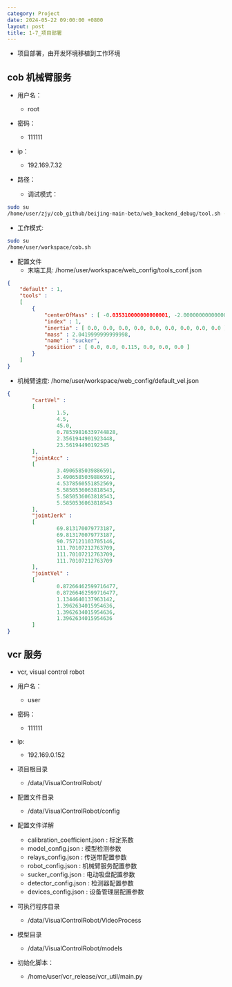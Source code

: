 ```yaml
---
category: Project
date: 2024-05-22 09:00:00 +0800
layout: post
title: 1-7_项目部署
---
```


+ 项目部署，由开发环境移植到工作环境

## cob 机械臂服务

+ 用户名：
  + root
+ 密码：
  + 111111

+ ip：
  + 192.169.7.32

+ 路径：
  + 调试模式：
```bash
sudo su 
/home/user/zjy/cob_github/beijing-main-beta/web_backend_debug/tool.sh -ds
```
  + 工作模式:
```bash
sudo su 
/home/user/workspace/cob.sh
```

+ 配置文件
  + 末端工具: /home/user/workspace/web_config/tools_conf.json
```json
{
	"default" : 1,
	"tools" : 
	[
		{
			"centerOfMass" : [ -0.035310000000000001, -2.0000000000000002e-05, 0.00164 ],
			"index" : 1,
			"inertia" : [ 0.0, 0.0, 0.0, 0.0, 0.0, 0.0, 0.0, 0.0, 0.0 ],
			"mass" : 2.0419999999999998,
			"name" : "sucker",
			"position" : [ 0.0, 0.0, 0.115, 0.0, 0.0, 0.0 ]
		}
	]
}
```
  + 机械臂速度:  /home/user/workspace/web_config/default_vel.json
```json
{
        "cartVel" : 
        [
                1.5,
                4.5,
                45.0,
                0.78539816339744828,
                2.3561944901923448,
                23.56194490192345
        ],
        "jointAcc" : 
        [
                3.4906585039886591,
                3.4906585039886591,
                4.5378560551852569,
                5.5850536063818543,
                5.5850536063818543,
                5.5850536063818543
        ],
        "jointJerk" : 
        [
                69.813170079773187,
                69.813170079773187,
                90.757121103705146,
                111.70107212763709,
                111.70107212763709,
                111.70107212763709
        ],
        "jointVel" : 
        [
                0.87266462599716477,
                0.87266462599716477,
                1.1344640137963142,
                1.3962634015954636,
                1.3962634015954636,
                1.3962634015954636
        ]
}
```

## vcr 服务

+ vcr, visual control robot

+ 用户名：
  + user
+ 密码：
  + 111111

+ ip:
  + 192.169.0.152

+ 项目根目录
  + /data/VisualControlRobot/

+ 配置文件目录
  + /data/VisualControlRobot/config
+ 配置文件详解
  + calibration_coefficient.json : 标定系数
  + model_config.json : 模型检测参数
  + relays_config.json : 传送带配置参数
  + robot_config.json : 机械臂服务配置参数
  + sucker_config.json : 电动吸盘配置参数
  + detector_config.json : 检测器配置参数
  + devices_config.json : 设备管理层配置参数

+ 可执行程序目录
  + /data/VisualControlRobot/VideoProcess

+ 模型目录
  + /data/VisualControlRobot/models

+ 初始化脚本：
  + /home/user/vcr_release/vcr_util/main.py 